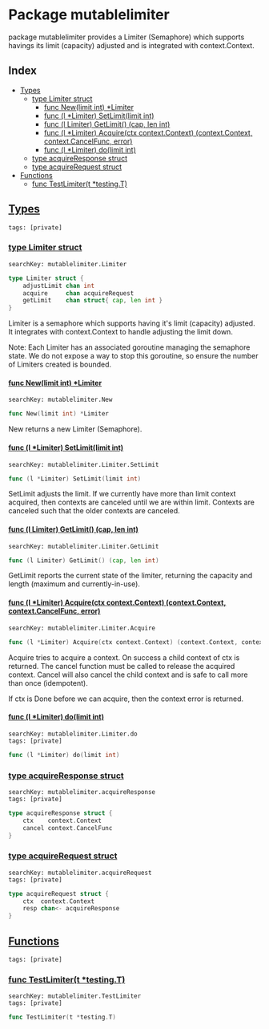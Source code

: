 # Package mutablelimiter

package mutablelimiter provides a Limiter (Semaphore) which supports havings its limit (capacity) adjusted and is integrated with context.Context. 

## Index

* [Types](#type)
    * [type Limiter struct](#Limiter)
        * [func New(limit int) *Limiter](#New)
        * [func (l *Limiter) SetLimit(limit int)](#Limiter.SetLimit)
        * [func (l Limiter) GetLimit() (cap, len int)](#Limiter.GetLimit)
        * [func (l *Limiter) Acquire(ctx context.Context) (context.Context, context.CancelFunc, error)](#Limiter.Acquire)
        * [func (l *Limiter) do(limit int)](#Limiter.do)
    * [type acquireResponse struct](#acquireResponse)
    * [type acquireRequest struct](#acquireRequest)
* [Functions](#func)
    * [func TestLimiter(t *testing.T)](#TestLimiter)


## <a id="type" href="#type">Types</a>

```
tags: [private]
```

### <a id="Limiter" href="#Limiter">type Limiter struct</a>

```
searchKey: mutablelimiter.Limiter
```

```Go
type Limiter struct {
	adjustLimit chan int
	acquire     chan acquireRequest
	getLimit    chan struct{ cap, len int }
}
```

Limiter is a semaphore which supports having it's limit (capacity) adjusted. It integrates with context.Context to handle adjusting the limit down. 

Note: Each Limiter has an associated goroutine managing the semaphore state. We do not expose a way to stop this goroutine, so ensure the number of Limiters created is bounded. 

#### <a id="New" href="#New">func New(limit int) *Limiter</a>

```
searchKey: mutablelimiter.New
```

```Go
func New(limit int) *Limiter
```

New returns a new Limiter (Semaphore). 

#### <a id="Limiter.SetLimit" href="#Limiter.SetLimit">func (l *Limiter) SetLimit(limit int)</a>

```
searchKey: mutablelimiter.Limiter.SetLimit
```

```Go
func (l *Limiter) SetLimit(limit int)
```

SetLimit adjusts the limit. If we currently have more than limit context acquired, then contexts are canceled until we are within limit. Contexts are canceled such that the older contexts are canceled. 

#### <a id="Limiter.GetLimit" href="#Limiter.GetLimit">func (l Limiter) GetLimit() (cap, len int)</a>

```
searchKey: mutablelimiter.Limiter.GetLimit
```

```Go
func (l Limiter) GetLimit() (cap, len int)
```

GetLimit reports the current state of the limiter, returning the capacity and length (maximum and currently-in-use). 

#### <a id="Limiter.Acquire" href="#Limiter.Acquire">func (l *Limiter) Acquire(ctx context.Context) (context.Context, context.CancelFunc, error)</a>

```
searchKey: mutablelimiter.Limiter.Acquire
```

```Go
func (l *Limiter) Acquire(ctx context.Context) (context.Context, context.CancelFunc, error)
```

Acquire tries to acquire a context. On success a child context of ctx is returned. The cancel function must be called to release the acquired context. Cancel will also cancel the child context and is safe to call more than once (idempotent). 

If ctx is Done before we can acquire, then the context error is returned. 

#### <a id="Limiter.do" href="#Limiter.do">func (l *Limiter) do(limit int)</a>

```
searchKey: mutablelimiter.Limiter.do
tags: [private]
```

```Go
func (l *Limiter) do(limit int)
```

### <a id="acquireResponse" href="#acquireResponse">type acquireResponse struct</a>

```
searchKey: mutablelimiter.acquireResponse
tags: [private]
```

```Go
type acquireResponse struct {
	ctx    context.Context
	cancel context.CancelFunc
}
```

### <a id="acquireRequest" href="#acquireRequest">type acquireRequest struct</a>

```
searchKey: mutablelimiter.acquireRequest
tags: [private]
```

```Go
type acquireRequest struct {
	ctx  context.Context
	resp chan<- acquireResponse
}
```

## <a id="func" href="#func">Functions</a>

```
tags: [private]
```

### <a id="TestLimiter" href="#TestLimiter">func TestLimiter(t *testing.T)</a>

```
searchKey: mutablelimiter.TestLimiter
tags: [private]
```

```Go
func TestLimiter(t *testing.T)
```


